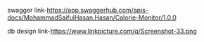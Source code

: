 swagger link-https://app.swaggerhub.com/apis-docs/MohammadSaifulHasan.Hasan/Calorie-Monitor/1.0.0

db design link-https://www.linkpicture.com/q/Screenshot-33.png

